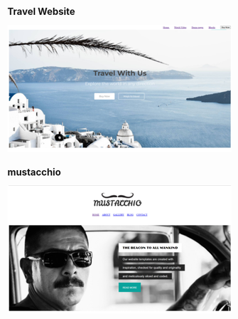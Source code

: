 <h2>Travel Website</h2>

<a href="https://spectacular-peony-f3eda2.netlify.app/"> <img src="website-display.png"> </a>


<h2>mustacchio</h2>

<a href="https://spectacular-peony-f3eda2.netlify.app/"> <img src="mustacchio-web.png"> </a>
